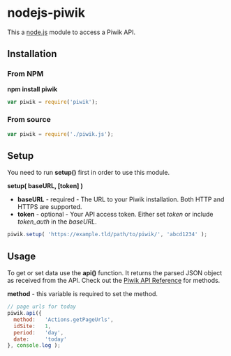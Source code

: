 nodejs-piwik
============

This a [node.js](http://nodejs.org/) module to access a Piwik API.

## Installation

### From NPM

**npm install piwik**

```js
var piwik = require('piwik');
```

### From source

```js
var piwik = require('./piwik.js');
```

## Setup

You need to run **setup()** first in order to use this module.

**setup( baseURL, [token] )**

* **baseURL** - required - The URL to your Piwik installation. Both HTTP and HTTPS are supported.
* **token** - optional - Your API access token. Either set *token* or include *token_auth* in the *baseURL*.

```js
piwik.setup( 'https://example.tld/path/to/piwik/', 'abcd1234' );
```

## Usage

To get or set data use the **api()** function. It returns the parsed JSON object as received from the API. Check out the [Piwik API Reference](http://piwik.org/docs/analytics-api/reference/) for methods.

**method** - this variable is required to set the method.

```js
// page urls for today
piwik.api({
  method:   'Actions.getPageUrls',
  idSite:   1,
  period:   'day',
  date:     'today'
}, console.log );
```